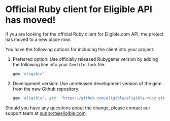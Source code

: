 # Official Ruby client for Eligible API has moved!

If you are looking for the official Ruby client for Eligible.com API, the project has moved to a new place now.

You have the following options for including the client into your project:

1. Preferred option: Use officially released Rubygems version by adding the following line into your `Gemfile.lock` file:

    ```ruby
    gem 'eligible'
    ```

2. Development version: Use unreleased development version of the gem from the new Github repository:

    ```ruby
    gem 'eligible', git: "https://github.com/eligible/eligible-ruby.git"
    ```

Should you have any questions about the change, please contact our support team at support@eligible.com.
